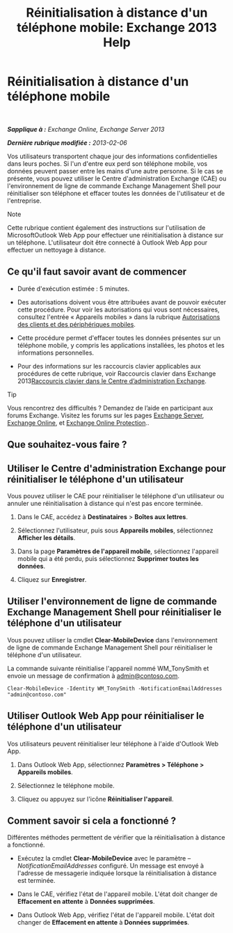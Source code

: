 ﻿---
title: "Réinitialisation à distance d'un téléphone mobile: Exchange 2013 Help"
TOCTitle: Réinitialisation à distance d'un téléphone mobile
ms:assetid: 67ba838e-031d-4a98-b277-170683b6f520
ms:mtpsurl: https://technet.microsoft.com/fr-fr/library/Aa998614(v=EXCHG.150)
ms:contentKeyID: 52057093
ms.date: 04/24/2018
mtps_version: v=EXCHG.150
ms.translationtype: HT
---

# Réinitialisation à distance d'un téléphone mobile

 

_**Sapplique à :** Exchange Online, Exchange Server 2013_

_**Dernière rubrique modifiée :** 2013-02-06_

Vos utilisateurs transportent chaque jour des informations confidentielles dans leurs poches. Si l'un d'entre eux perd son téléphone mobile, vos données peuvent passer entre les mains d'une autre personne. Si le cas se présente, vous pouvez utiliser le Centre d'administration Exchange (CAE) ou l'environnement de ligne de commande Exchange Management Shell pour réinitialiser son téléphone et effacer toutes les données de l'utilisateur et de l'entreprise.

> [!NOTE]
> Cette rubrique contient également des instructions sur l'utilisation de MicrosoftOutlook Web App pour effectuer une réinitialisation à distance sur un téléphone. L'utilisateur doit être connecté à Outlook Web App pour effectuer un nettoyage à distance.


## Ce qu'il faut savoir avant de commencer

  - Durée d'exécution estimée : 5 minutes.

  - Des autorisations doivent vous être attribuées avant de pouvoir exécuter cette procédure. Pour voir les autorisations qui vous sont nécessaires, consultez l'entrée « Appareils mobiles » dans la rubrique [Autorisations des clients et des périphériques mobiles](clients-and-mobile-devices-permissions-exchange-2013-help.md).

  - Cette procédure permet d'effacer toutes les données présentes sur un téléphone mobile, y compris les applications installées, les photos et les informations personnelles.

  - Pour des informations sur les raccourcis clavier applicables aux procédures de cette rubrique, voir Raccourcis clavier dans Exchange 2013[Raccourcis clavier dans le Centre d’administration Exchange](keyboard-shortcuts-in-the-exchange-admin-center-exchange-online-protection-help.md).

> [!TIP]
> Vous rencontrez des difficultés ? Demandez de l’aide en participant aux forums Exchange. Visitez les forums sur les pages <a href="https://go.microsoft.com/fwlink/p/?linkid=60612">Exchange Server</a>, <a href="https://go.microsoft.com/fwlink/p/?linkid=267542">Exchange Online</a>, et <a href="https://go.microsoft.com/fwlink/p/?linkid=285351">Exchange Online Protection</a>..


## Que souhaitez-vous faire ?

## Utiliser le Centre d'administration Exchange pour réinitialiser le téléphone d'un utilisateur

Vous pouvez utiliser le CAE pour réinitialiser le téléphone d'un utilisateur ou annuler une réinitialisation à distance qui n'est pas encore terminée.

1.  Dans le CAE, accédez à **Destinataires** \> **Boîtes aux lettres**.

2.  Sélectionnez l'utilisateur, puis sous **Appareils mobiles**, sélectionnez **Afficher les détails**.

3.  Dans la page **Paramètres de l'appareil mobile**, sélectionnez l'appareil mobile qui a été perdu, puis sélectionnez **Supprimer toutes les données**.

4.  Cliquez sur **Enregistrer**.

## Utiliser l'environnement de ligne de commande Exchange Management Shell pour réinitialiser le téléphone d'un utilisateur

Vous pouvez utiliser la cmdlet **Clear-MobileDevice** dans l'environnement de ligne de commande Exchange Management Shell pour réinitialiser le téléphone d'un utilisateur.

La commande suivante réinitialise l'appareil nommé WM\_TonySmith et envoie un message de confirmation à admin@contoso.com.

    Clear-MobileDevice -Identity WM_TonySmith -NotificationEmailAddresses "admin@contoso.com"

## Utiliser Outlook Web App pour réinitialiser le téléphone d'un utilisateur

Vos utilisateurs peuvent réinitialiser leur téléphone à l'aide d'Outlook Web App.

1.  Dans Outlook Web App, sélectionnez **Paramètres \> Téléphone \> Appareils mobiles**.

2.  Sélectionnez le téléphone mobile.

3.  Cliquez ou appuyez sur l'icône **Réinitialiser l'appareil**.

## Comment savoir si cela a fonctionné ?

Différentes méthodes permettent de vérifier que la réinitialisation à distance a fonctionné.

  - Exécutez la cmdlet **Clear-MobileDevice** avec le paramètre *–NotificationEmailAddresses* configuré. Un message est envoyé à l'adresse de messagerie indiquée lorsque la réinitialisation à distance est terminée.

  - Dans le CAE, vérifiez l'état de l'appareil mobile. L'état doit changer de **Effacement en attente** à **Données supprimées**.

  - Dans Outlook Web App, vérifiez l'état de l'appareil mobile. L'état doit changer de **Effacement en attente** à **Données supprimées**.

